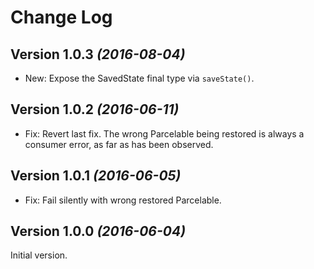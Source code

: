 Change Log
==========

Version 1.0.3 *(2016-08-04)*
----------------------------

 * New: Expose the SavedState final type via `saveState()`.


Version 1.0.2 *(2016-06-11)*
----------------------------

 * Fix: Revert last fix. The wrong Parcelable being restored is always a consumer error, as far as has been observed.


Version 1.0.1 *(2016-06-05)*
----------------------------

 * Fix: Fail silently with wrong restored Parcelable.


Version 1.0.0 *(2016-06-04)*
----------------------------

Initial version.

